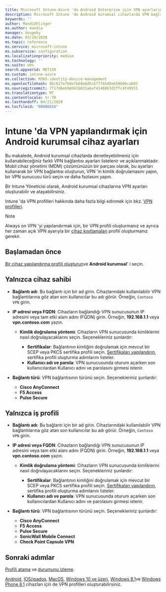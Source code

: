 ```yaml
---
title: Microsoft Intune-Azure 'da Android Enterprise için VPN ayarlarını kullanma | Microsoft Docs
description: Microsoft Intune 'de Android kurumsal cihazlarda VPN bağlantıları oluşturmak için tüm ayarları görüntüleyin. VPN sunucusunun bağlantı adını, IP adresini veya FQDN 'sini girin, kullanıcıların kimlik doğrulamasını yapın ve Citrix, SonicWall, Check Point kapsül ve Pulse Secure bağlantı türlerini seçin.
keywords: ''
author: MandiOhlinger
ms.author: mandia
manager: dougeby
ms.date: 03/19/2020
ms.topic: reference
ms.service: microsoft-intune
ms.subservice: configuration
ms.localizationpriority: medium
ms.technology: ''
ms.suite: ems
search.appverid: MET150
ms.custom: intune-azure
ms.collection: M365-identity-device-management
ms.openlocfilehash: 8bc627e7b9efb68e8d5cb777b5d8e659b06cab92
ms.sourcegitcommit: 7f17d6eb9dd41b031a6af4148863d2ffc4f49551
ms.translationtype: MT
ms.contentlocale: tr-TR
ms.lasthandoff: 04/21/2020
ms.locfileid: "80086816"
---
```

# <a name="android-enterprise-device-settings-to-configure-vpn-in-intune"></a>Intune 'da VPN yapılandırmak için Android kurumsal cihaz ayarları

Bu makalede, Android kurumsal cihazlarda denetleyebilmeniz için kullanabileceğiniz farklı VPN bağlantısı ayarları listelenir ve açıklanmaktadır. Mobil cihaz yönetimi (MDM) çözümünüzün bir parçası olarak, bu ayarları kullanarak bir VPN bağlantısı oluşturun, VPN 'in kimlik doğrulamasını yapın, bir VPN sunucusu türü seçin ve daha fazlasını yapın.

Bir Intune Yöneticisi olarak, Android kurumsal cihazlarına VPN ayarları oluşturabilir ve atayabilirsiniz. 

Intune 'da VPN profilleri hakkında daha fazla bilgi edinmek için bkz. [VPN profilleri](vpn-settings-configure.md).

> [!NOTE]
> Always on VPN 'yi yapılandırmak için, bir VPN profili oluşturmanız ve ayrıca her zaman açık VPN ayarıyla bir [cihaz kısıtlamaları](device-restrictions-android-for-work.md#connectivity) profili oluşturmanız gerekir.

## <a name="before-you-begin"></a>Başlamadan önce

[Bir cihaz yapılandırma profili oluşturun](vpn-settings-configure.md)ve **Android kurumsal**' i seçin.

## <a name="device-owner-only"></a>Yalnızca cihaz sahibi

- **Bağlantı adı**: Bu bağlantı için bir ad girin. Cihazlarındaki kullanılabilir VPN bağlantılarına göz atan son kullanıcılar bu adı görür. Örneğin, `Contoso VPN` girin.
- **IP adresi veya FQDN**: Cihazların bağlandığı VPN sunucusunun IP adresini veya tam etki alanı adını (FQDN) girin. Örneğin, **192.168.1.1** veya **vpn.contoso.com** yazın.

  - **Kimlik doğrulama yöntemi**: Cihazların VPN sunucusunda kimliklerini nasıl doğrulayacaklarını seçin. Seçenekleriniz şunlardır:
  
    - **Sertifikalar**: Bağlantının kimliğini doğrulamak için mevcut bir SCEP veya PKCS sertifika profili seçin. [Sertifikaları yapılandırın](../protect/certificates-configure.md), sertifika profili oluşturma adımlarını listeler.
    - **Kullanıcı adı ve parola**: VPN sunucusunda oturum açarken son kullanıcılardan Kullanıcı adını ve parolasını girmesi istenir.

- **Bağlantı türü**: VPN bağlantısının türünü seçin. Seçenekleriniz şunlardır:

  - **Cisco AnyConnect**
  - **F5 Access**
  - **Pulse Secure**

## <a name="work-profile-only"></a>Yalnızca iş profili

- **Bağlantı adı**: Bu bağlantı için bir ad girin. Cihazlarındaki kullanılabilir VPN bağlantılarına göz atan son kullanıcılar bu adı görür. Örneğin, `Contoso VPN` girin.
- **IP adresi veya FQDN**: Cihazların bağlandığı VPN sunucusunun IP adresini veya tam etki alanı adını (FQDN) girin. Örneğin, **192.168.1.1** veya **vpn.contoso.com** yazın.

  - **Kimlik doğrulama yöntemi**: Cihazların VPN sunucusunda kimliklerini nasıl doğrulayacaklarını seçin. Seçenekleriniz şunlardır:
  
    - **Sertifikalar**: Bağlantının kimliğini doğrulamak için mevcut bir SCEP veya PKCS sertifika profili seçin. [Sertifikaları yapılandırın](../protect/certificates-configure.md), sertifika profili oluşturma adımlarını listeler.
    - **Kullanıcı adı ve parola**: VPN sunucusunda oturum açarken son kullanıcılardan Kullanıcı adını ve parolasını girmesi istenir.

- **Bağlantı türü**: VPN bağlantısının türünü seçin. Seçenekleriniz şunlardır:

  - **Cisco AnyConnect**
  - **F5 Access**
  - **Pulse Secure**
  - **SonicWall Mobile Connect**
  - **Check Point Capsule VPN**

## <a name="next-steps"></a>Sonraki adımlar

[Profili atama](device-profile-assign.md) ve [durumunu izleme](device-profile-monitor.md).

[Android](vpn-settings-android.md), [IOS/ıpados](vpn-settings-ios.md), [MacOS](vpn-settings-macos.md), [Windows 10 ve üzeri](vpn-settings-windows-10.md), [Windows 8.1](vpn-settings-windows-8-1.md)ve [Windows Phone 8,1](vpn-settings-windows-phone-8-1.md) cihazları için de VPN profilleri oluşturabilirsiniz.
